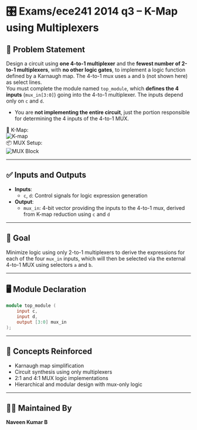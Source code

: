 # 🎛️ Exams/ece241 2014 q3 – K-Map using Multiplexers

## 📘 Problem Statement

Design a circuit using **one 4-to-1 multiplexer** and the **fewest number of 2-to-1 multiplexers**, with **no other logic gates**, to implement a logic function defined by a Karnaugh map. The 4-to-1 mux uses `a` and `b` (not shown here) as select lines.  
You must complete the module named `top_module`, which **defines the 4 inputs** (`mux_in[3:0]`) going into the 4-to-1 multiplexer. The inputs depend only on `c` and `d`.

- You are **not implementing the entire circuit**, just the portion responsible for determining the 4 inputs of the 4-to-1 MUX.

📸 K-Map:  
![K-map](https://hdlbits.01xz.net/mw/images/a/a6/Ece241_2014_q3.png)  
📦 MUX Setup:  
![MUX Block](https://hdlbits.01xz.net/mw/images/b/bc/Ece241_2014_q3mux.png)

---

## ✅ Inputs and Outputs

- **Inputs**:
  - `c`, `d`: Control signals for logic expression generation
- **Output**:
  - `mux_in`: 4-bit vector providing the inputs to the 4-to-1 mux, derived from K-map reduction using `c` and `d`

---

## 🎯 Goal

Minimize logic using only 2-to-1 multiplexers to derive the expressions for each of the four `mux_in` inputs, which will then be selected via the external 4-to-1 MUX using selectors `a` and `b`.

---

## 🖥️ Module Declaration

```verilog
module top_module (
    input c,
    input d,
    output [3:0] mux_in
);
```

---

## 🧩 Concepts Reinforced

- Karnaugh map simplification
- Circuit synthesis using only multiplexers
- 2:1 and 4:1 MUX logic implementations
- Hierarchical and modular design with mux-only logic

---

## 👨‍💻 Maintained By

**Naveen Kumar B**
